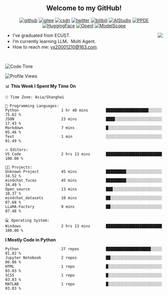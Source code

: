 <h2 align="center"> Welcome to my GitHub!</h2>

<p align="center">
  <a href="https://github.com/thomas-yanxin"><img src="https://img.shields.io/badge/GitHub-24292e" alt="github"></a>
  <a href="https://gitee.com/yanxin_thomas"><img src="https://img.shields.io/badge/Gitee-fe7300" alt="gitee"></a>
  <a href="https://blog.csdn.net/Mefishes"><img src="https://img.shields.io/badge/CSDN-cf000e" alt="csdn"></a>
  <a href="https://twitter.com/thomas_yanxin"><img src="https://img.shields.io/badge/Twitter-6495ED" alt="twitter"></a>
  <a href="https://space.bilibili.com/438539054?from=search&seid=8236420690670187274"><img src="https://img.shields.io/badge/-bilibili-blue" alt="bilibili"></a>
  <a href="https://aistudio.baidu.com/aistudio/personalcenter/thirdview/383005"><img src="https://img.shields.io/badge/-AIStudio-9cf" alt="AIStudio"></a>
  <a href="https://www.paddlepaddle.org.cn/ppdemd?n=/ppdemd/%E9%A2%9C%E9%91%AB"><img src="https://img.shields.io/badge/-PPDE-brightgreen" alt="PPDE"></a>
  <a href="https://huggingface.co/thomas-yanxin"><img src="https://img.shields.io/badge/-HuggingFace-yellow" alt="HuggingFace"></a>
  <a href="https://git.openi.org.cn/thomas-yanxin"><img src="https://img.shields.io/badge/-OpenI-337AFF" alt="OpenI"></a>
  <a href="https://modelscope.cn/organization/AI-ModelScope"><img src="https://img.shields.io/badge/modelscope-8A2BE2" alt="ModelScope"></a>
</p>

<img align="right" src="https://github-readme-stats.vercel.app/api?username=thomas-yanxin&count_private=true&show_icons=true&bg_color=15,f2f7fd,E0EAFC" />

-  I've graduated from ECUST.
-  I’m currently learning LLM、Multi Agent.
-  How to reach me: yx20001210@163.com.
<br />

<!--START_SECTION:waka-->
![Code Time](http://img.shields.io/badge/Code%20Time-1%2C343%20hrs%2045%20mins-blue)

![Profile Views](http://img.shields.io/badge/Profile%20Views-10-blue)

📊 **This Week I Spent My Time On** 

```text
🕑︎ Time Zone: Asia/Shanghai

💬 Programming Languages: 
Python                   1 hr 40 mins        ███████████████████░░░░░░   75.62 % 
JSON                     23 mins             ████░░░░░░░░░░░░░░░░░░░░░   17.43 % 
Markdown                 7 mins              █░░░░░░░░░░░░░░░░░░░░░░░░   05.46 % 
Text                     1 min               ░░░░░░░░░░░░░░░░░░░░░░░░░   01.49 % 

🔥 Editors: 
VS Code                  2 hrs 13 mins       █████████████████████████   100.00 % 

🐱‍💻 Projects: 
Unknown Project          45 mins             █████████░░░░░░░░░░░░░░░░   34.52 % 
mindchat_fucos           45 mins             █████████░░░░░░░░░░░░░░░░   34.49 % 
Open_source              13 mins             ███░░░░░░░░░░░░░░░░░░░░░░   10.37 % 
mindchat_datasets        10 mins             ██░░░░░░░░░░░░░░░░░░░░░░░   07.68 % 
LLaMA-Factory            9 mins              ██░░░░░░░░░░░░░░░░░░░░░░░   07.48 % 

💻 Operating System: 
Windows                  2 hrs 13 mins       █████████████████████████   100.00 % 
```

**I Mostly Code in Python** 

```text
Python                   27 repos            ████████████████████░░░░░   81.82 % 
Jupyter Notebook         2 repos             ██░░░░░░░░░░░░░░░░░░░░░░░   06.06 % 
HTML                     1 repo              █░░░░░░░░░░░░░░░░░░░░░░░░   03.03 % 
SCSS                     1 repo              █░░░░░░░░░░░░░░░░░░░░░░░░   03.03 % 
MATLAB                   1 repo              █░░░░░░░░░░░░░░░░░░░░░░░░   03.03 % 
```




<!--END_SECTION:waka-->

